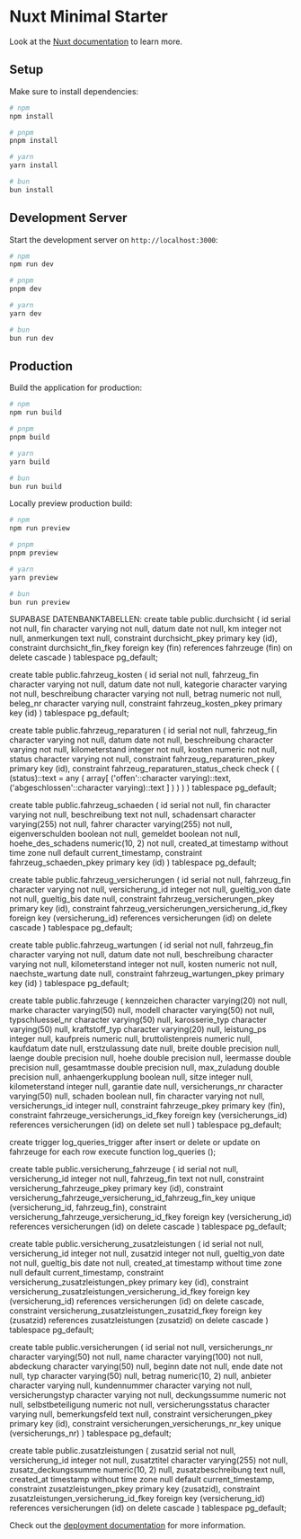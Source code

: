 # Nuxt Minimal Starter

Look at the [Nuxt documentation](https://nuxt.com/docs/getting-started/introduction) to learn more.

## Setup

Make sure to install dependencies:

```bash
# npm
npm install

# pnpm
pnpm install

# yarn
yarn install

# bun
bun install
```

## Development Server

Start the development server on `http://localhost:3000`:

```bash
# npm
npm run dev

# pnpm
pnpm dev

# yarn
yarn dev

# bun
bun run dev
```

## Production

Build the application for production:

```bash
# npm
npm run build

# pnpm
pnpm build

# yarn
yarn build

# bun
bun run build
```

Locally preview production build:

```bash
# npm
npm run preview

# pnpm
pnpm preview

# yarn
yarn preview

# bun
bun run preview
```
SUPABASE DATENBANKTABELLEN:
create table
  public.durchsicht (
    id serial not null,
    fin character varying not null,
    datum date not null,
    km integer not null,
    anmerkungen text null,
    constraint durchsicht_pkey primary key (id),
    constraint durchsicht_fin_fkey foreign key (fin) references fahrzeuge (fin) on delete cascade
  ) tablespace pg_default;

  create table
  public.fahrzeug_kosten (
    id serial not null,
    fahrzeug_fin character varying not null,
    datum date not null,
    kategorie character varying not null,
    beschreibung character varying not null,
    betrag numeric not null,
    beleg_nr character varying null,
    constraint fahrzeug_kosten_pkey primary key (id)
  ) tablespace pg_default;

  create table
  public.fahrzeug_reparaturen (
    id serial not null,
    fahrzeug_fin character varying not null,
    datum date not null,
    beschreibung character varying not null,
    kilometerstand integer not null,
    kosten numeric not null,
    status character varying not null,
    constraint fahrzeug_reparaturen_pkey primary key (id),
    constraint fahrzeug_reparaturen_status_check check (
      (
        (status)::text = any (
          array[
            ('offen'::character varying)::text,
            ('abgeschlossen'::character varying)::text
          ]
        )
      )
    )
  ) tablespace pg_default;

create table
  public.fahrzeug_schaeden (
    id serial not null,
    fin character varying not null,
    beschreibung text not null,
    schadensart character varying(255) not null,
    fahrer character varying(255) not null,
    eigenverschulden boolean not null,
    gemeldet boolean not null,
    hoehe_des_schadens numeric(10, 2) not null,
    created_at timestamp without time zone null default current_timestamp,
    constraint fahrzeug_schaeden_pkey primary key (id)
  ) tablespace pg_default;

  create table
  public.fahrzeug_versicherungen (
    id serial not null,
    fahrzeug_fin character varying not null,
    versicherung_id integer not null,
    gueltig_von date not null,
    gueltig_bis date null,
    constraint fahrzeug_versicherungen_pkey primary key (id),
    constraint fahrzeug_versicherungen_versicherung_id_fkey foreign key (versicherung_id) references versicherungen (id) on delete cascade
  ) tablespace pg_default;

  create table
  public.fahrzeug_wartungen (
    id serial not null,
    fahrzeug_fin character varying not null,
    datum date not null,
    beschreibung character varying not null,
    kilometerstand integer not null,
    kosten numeric not null,
    naechste_wartung date null,
    constraint fahrzeug_wartungen_pkey primary key (id)
  ) tablespace pg_default;

  create table
  public.fahrzeuge (
    kennzeichen character varying(20) not null,
    marke character varying(50) null,
    modell character varying(50) not null,
    typschluessel_nr character varying(50) null,
    karosserie_typ character varying(50) null,
    kraftstoff_typ character varying(20) null,
    leistung_ps integer null,
    kaufpreis numeric null,
    bruttolistenpreis numeric null,
    kaufdatum date null,
    erstzulassung date null,
    breite double precision null,
    laenge double precision null,
    hoehe double precision null,
    leermasse double precision null,
    gesamtmasse double precision null,
    max_zuladung double precision null,
    anhaengerkupplung boolean null,
    sitze integer null,
    kilometerstand integer null,
    garantie date null,
    versicherungs_nr character varying(50) null,
    schaden boolean null,
    fin character varying not null,
    versicherungs_id integer null,
    constraint fahrzeuge_pkey primary key (fin),
    constraint fahrzeuge_versicherungs_id_fkey foreign key (versicherungs_id) references versicherungen (id) on delete set null
  ) tablespace pg_default;

create trigger log_queries_trigger
after insert
or delete
or
update on fahrzeuge for each row
execute function log_queries ();

create table
  public.versicherung_fahrzeuge (
    id serial not null,
    versicherung_id integer not null,
    fahrzeug_fin text not null,
    constraint versicherung_fahrzeuge_pkey primary key (id),
    constraint versicherung_fahrzeuge_versicherung_id_fahrzeug_fin_key unique (versicherung_id, fahrzeug_fin),
    constraint versicherung_fahrzeuge_versicherung_id_fkey foreign key (versicherung_id) references versicherungen (id) on delete cascade
  ) tablespace pg_default;

  create table
  public.versicherung_zusatzleistungen (
    id serial not null,
    versicherung_id integer not null,
    zusatzid integer not null,
    gueltig_von date not null,
    gueltig_bis date not null,
    created_at timestamp without time zone null default current_timestamp,
    constraint versicherung_zusatzleistungen_pkey primary key (id),
    constraint versicherung_zusatzleistungen_versicherung_id_fkey foreign key (versicherung_id) references versicherungen (id) on delete cascade,
    constraint versicherung_zusatzleistungen_zusatzid_fkey foreign key (zusatzid) references zusatzleistungen (zusatzid) on delete cascade
  ) tablespace pg_default;

  create table
  public.versicherungen (
    id serial not null,
    versicherungs_nr character varying(50) not null,
    name character varying(100) not null,
    abdeckung character varying(50) null,
    beginn date not null,
    ende date not null,
    typ character varying(50) null,
    betrag numeric(10, 2) null,
    anbieter character varying null,
    kundennummer character varying not null,
    versicherungstyp character varying not null,
    deckungssumme numeric not null,
    selbstbeteiligung numeric not null,
    versicherungsstatus character varying null,
    bemerkungsfeld text null,
    constraint versicherungen_pkey primary key (id),
    constraint versicherungen_versicherungs_nr_key unique (versicherungs_nr)
  ) tablespace pg_default;

  create table
  public.zusatzleistungen (
    zusatzid serial not null,
    versicherung_id integer not null,
    zusatztitel character varying(255) not null,
    zusatz_deckungssumme numeric(10, 2) null,
    zusatzbeschreibung text null,
    created_at timestamp without time zone null default current_timestamp,
    constraint zusatzleistungen_pkey primary key (zusatzid),
    constraint zusatzleistungen_versicherung_id_fkey foreign key (versicherung_id) references versicherungen (id) on delete cascade
  ) tablespace pg_default;

  
  
Check out the [deployment documentation](https://nuxt.com/docs/getting-started/deployment) for more information.
